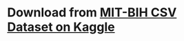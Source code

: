 # Download from [MIT-BIH CSV Dataset on Kaggle](https://www.kaggle.com/datasets/shayanfazeli/heartbeat)
